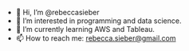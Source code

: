 - 👋 Hi, I’m @rebeccasieber
- 👀 I’m interested in programming and data science.
- 🌱 I’m currently learning AWS and Tableau.
- 📫 How to reach me: rebecca.sieber@gmail.com

<!---
rebeccasieber/rebeccasieber is a ✨ special ✨ repository because its `README.md` (this file) appears on your GitHub profile.
You can click the Preview link to take a look at your changes.
--->
